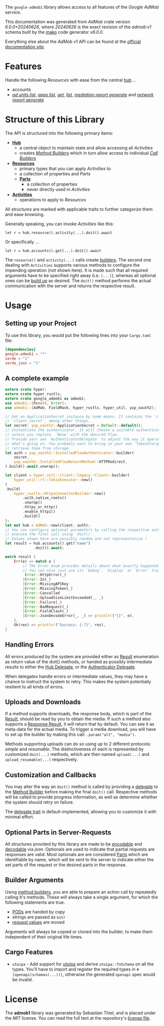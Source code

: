 <!---
DO NOT EDIT !
This file was generated automatically from 'src/generator/templates/api/README.md.mako'
DO NOT EDIT !
-->
The `google-admob1` library allows access to all features of the *Google AdMob* service.

This documentation was generated from *AdMob* crate version *6.0.0+20240626*, where *20240626* is the exact revision of the *admob:v1* schema built by the [mako](http://www.makotemplates.org/) code generator *v6.0.0*.

Everything else about the *AdMob* *v1* API can be found at the
[official documentation site](https://developers.google.com/admob/api/).
# Features

Handle the following *Resources* with ease from the central [hub](https://docs.rs/google-admob1/6.0.0+20240626/google_admob1/AdMob) ...

* accounts
 * [*ad units list*](https://docs.rs/google-admob1/6.0.0+20240626/google_admob1/api::AccountAdUnitListCall), [*apps list*](https://docs.rs/google-admob1/6.0.0+20240626/google_admob1/api::AccountAppListCall), [*get*](https://docs.rs/google-admob1/6.0.0+20240626/google_admob1/api::AccountGetCall), [*list*](https://docs.rs/google-admob1/6.0.0+20240626/google_admob1/api::AccountListCall), [*mediation report generate*](https://docs.rs/google-admob1/6.0.0+20240626/google_admob1/api::AccountMediationReportGenerateCall) and [*network report generate*](https://docs.rs/google-admob1/6.0.0+20240626/google_admob1/api::AccountNetworkReportGenerateCall)




# Structure of this Library

The API is structured into the following primary items:

* **[Hub](https://docs.rs/google-admob1/6.0.0+20240626/google_admob1/AdMob)**
    * a central object to maintain state and allow accessing all *Activities*
    * creates [*Method Builders*](https://docs.rs/google-admob1/6.0.0+20240626/google_admob1/common::MethodsBuilder) which in turn
      allow access to individual [*Call Builders*](https://docs.rs/google-admob1/6.0.0+20240626/google_admob1/common::CallBuilder)
* **[Resources](https://docs.rs/google-admob1/6.0.0+20240626/google_admob1/common::Resource)**
    * primary types that you can apply *Activities* to
    * a collection of properties and *Parts*
    * **[Parts](https://docs.rs/google-admob1/6.0.0+20240626/google_admob1/common::Part)**
        * a collection of properties
        * never directly used in *Activities*
* **[Activities](https://docs.rs/google-admob1/6.0.0+20240626/google_admob1/common::CallBuilder)**
    * operations to apply to *Resources*

All *structures* are marked with applicable traits to further categorize them and ease browsing.

Generally speaking, you can invoke *Activities* like this:

```Rust,ignore
let r = hub.resource().activity(...).doit().await
```

Or specifically ...

```ignore
let r = hub.accounts().get(...).doit().await
```

The `resource()` and `activity(...)` calls create [builders][builder-pattern]. The second one dealing with `Activities`
supports various methods to configure the impending operation (not shown here). It is made such that all required arguments have to be
specified right away (i.e. `(...)`), whereas all optional ones can be [build up][builder-pattern] as desired.
The `doit()` method performs the actual communication with the server and returns the respective result.

# Usage

## Setting up your Project

To use this library, you would put the following lines into your `Cargo.toml` file:

```toml
[dependencies]
google-admob1 = "*"
serde = "1"
serde_json = "1"
```

## A complete example

```Rust
extern crate hyper;
extern crate hyper_rustls;
extern crate google_admob1 as admob1;
use admob1::{Result, Error};
use admob1::{AdMob, FieldMask, hyper_rustls, hyper_util, yup_oauth2};

// Get an ApplicationSecret instance by some means. It contains the `client_id` and
// `client_secret`, among other things.
let secret: yup_oauth2::ApplicationSecret = Default::default();
// Instantiate the authenticator. It will choose a suitable authentication flow for you,
// unless you replace  `None` with the desired Flow.
// Provide your own `AuthenticatorDelegate` to adjust the way it operates and get feedback about
// what's going on. You probably want to bring in your own `TokenStorage` to persist tokens and
// retrieve them from storage.
let auth = yup_oauth2::InstalledFlowAuthenticator::builder(
    secret,
    yup_oauth2::InstalledFlowReturnMethod::HTTPRedirect,
).build().await.unwrap();

let client = hyper_util::client::legacy::Client::builder(
    hyper_util::rt::TokioExecutor::new()
)
.build(
    hyper_rustls::HttpsConnectorBuilder::new()
        .with_native_roots()
        .unwrap()
        .https_or_http()
        .enable_http1()
        .build()
);
let mut hub = AdMob::new(client, auth);
// You can configure optional parameters by calling the respective setters at will, and
// execute the final call using `doit()`.
// Values shown here are possibly random and not representative !
let result = hub.accounts().get("name")
             .doit().await;

match result {
    Err(e) => match e {
        // The Error enum provides details about what exactly happened.
        // You can also just use its `Debug`, `Display` or `Error` traits
         Error::HttpError(_)
        |Error::Io(_)
        |Error::MissingAPIKey
        |Error::MissingToken(_)
        |Error::Cancelled
        |Error::UploadSizeLimitExceeded(_, _)
        |Error::Failure(_)
        |Error::BadRequest(_)
        |Error::FieldClash(_)
        |Error::JsonDecodeError(_, _) => println!("{}", e),
    },
    Ok(res) => println!("Success: {:?}", res),
}

```
## Handling Errors

All errors produced by the system are provided either as [Result](https://docs.rs/google-admob1/6.0.0+20240626/google_admob1/common::Result) enumeration as return value of
the doit() methods, or handed as possibly intermediate results to either the
[Hub Delegate](https://docs.rs/google-admob1/6.0.0+20240626/google_admob1/common::Delegate), or the [Authenticator Delegate](https://docs.rs/yup-oauth2/*/yup_oauth2/trait.AuthenticatorDelegate.html).

When delegates handle errors or intermediate values, they may have a chance to instruct the system to retry. This
makes the system potentially resilient to all kinds of errors.

## Uploads and Downloads
If a method supports downloads, the response body, which is part of the [Result](https://docs.rs/google-admob1/6.0.0+20240626/google_admob1/common::Result), should be
read by you to obtain the media.
If such a method also supports a [Response Result](https://docs.rs/google-admob1/6.0.0+20240626/google_admob1/common::ResponseResult), it will return that by default.
You can see it as meta-data for the actual media. To trigger a media download, you will have to set up the builder by making
this call: `.param("alt", "media")`.

Methods supporting uploads can do so using up to 2 different protocols:
*simple* and *resumable*. The distinctiveness of each is represented by customized
`doit(...)` methods, which are then named `upload(...)` and `upload_resumable(...)` respectively.

## Customization and Callbacks

You may alter the way an `doit()` method is called by providing a [delegate](https://docs.rs/google-admob1/6.0.0+20240626/google_admob1/common::Delegate) to the
[Method Builder](https://docs.rs/google-admob1/6.0.0+20240626/google_admob1/common::CallBuilder) before making the final `doit()` call.
Respective methods will be called to provide progress information, as well as determine whether the system should
retry on failure.

The [delegate trait](https://docs.rs/google-admob1/6.0.0+20240626/google_admob1/common::Delegate) is default-implemented, allowing you to customize it with minimal effort.

## Optional Parts in Server-Requests

All structures provided by this library are made to be [encodable](https://docs.rs/google-admob1/6.0.0+20240626/google_admob1/common::RequestValue) and
[decodable](https://docs.rs/google-admob1/6.0.0+20240626/google_admob1/common::ResponseResult) via *json*. Optionals are used to indicate that partial requests are responses
are valid.
Most optionals are are considered [Parts](https://docs.rs/google-admob1/6.0.0+20240626/google_admob1/common::Part) which are identifiable by name, which will be sent to
the server to indicate either the set parts of the request or the desired parts in the response.

## Builder Arguments

Using [method builders](https://docs.rs/google-admob1/6.0.0+20240626/google_admob1/common::CallBuilder), you are able to prepare an action call by repeatedly calling it's methods.
These will always take a single argument, for which the following statements are true.

* [PODs][wiki-pod] are handed by copy
* strings are passed as `&str`
* [request values](https://docs.rs/google-admob1/6.0.0+20240626/google_admob1/common::RequestValue) are moved

Arguments will always be copied or cloned into the builder, to make them independent of their original life times.

[wiki-pod]: http://en.wikipedia.org/wiki/Plain_old_data_structure
[builder-pattern]: http://en.wikipedia.org/wiki/Builder_pattern
[google-go-api]: https://github.com/google/google-api-go-client

## Cargo Features

* `utoipa` - Add support for [utoipa](https://crates.io/crates/utoipa) and derive `utoipa::ToSchema` on all
the types. You'll have to import and register the required types in `#[openapi(schemas(...))]`, otherwise the
generated `openapi` spec would be invalid.


# License
The **admob1** library was generated by Sebastian Thiel, and is placed
under the *MIT* license.
You can read the full text at the repository's [license file][repo-license].

[repo-license]: https://github.com/Byron/google-apis-rsblob/main/LICENSE.md


